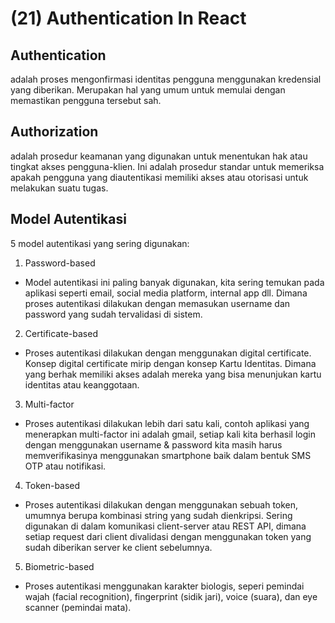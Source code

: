 # (21) Authentication In React

## Authentication

adalah proses mengonfirmasi identitas pengguna menggunakan kredensial yang diberikan. Merupakan hal yang umum untuk memulai dengan memastikan pengguna tersebut sah.

## Authorization

adalah prosedur keamanan yang digunakan untuk menentukan hak atau tingkat akses pengguna-klien. Ini adalah prosedur standar untuk memeriksa apakah pengguna yang diautentikasi memiliki akses atau otorisasi untuk melakukan suatu tugas.

## Model Autentikasi

5 model autentikasi yang sering digunakan:

1. Password-based

- Model autentikasi ini paling banyak digunakan, kita sering temukan pada aplikasi seperti email, social media platform, internal app dll.
  Dimana proses autentikasi dilakukan dengan memasukan username dan password yang sudah tervalidasi di sistem.

2. Certificate-based

- Proses autentikasi dilakukan dengan menggunakan digital certificate.
  Konsep digital certificate mirip dengan konsep Kartu Identitas.
  Dimana yang berhak memiliki akses adalah mereka yang bisa menunjukan kartu identitas atau keanggotaan.

3. Multi-factor

- Proses autentikasi dilakukan lebih dari satu kali, contoh aplikasi yang menerapkan multi-factor ini adalah gmail, setiap kali kita berhasil login dengan menggunakan username & password kita masih harus memverifikasinya menggunakan smartphone baik dalam bentuk SMS OTP atau notifikasi.

4. Token-based

- Proses autentikasi dilakukan dengan menggunakan sebuah token, umumnya berupa kombinasi string yang sudah dienkripsi.
  Sering digunakan di dalam komunikasi client-server atau REST API, dimana setiap request dari client divalidasi dengan menggunakan token yang sudah diberikan server ke client sebelumnya.

5. Biometric-based

- Proses autentikasi menggunakan karakter biologis, seperi pemindai wajah (facial recognition), fingerprint (sidik jari), voice (suara), dan eye scanner (pemindai mata).
